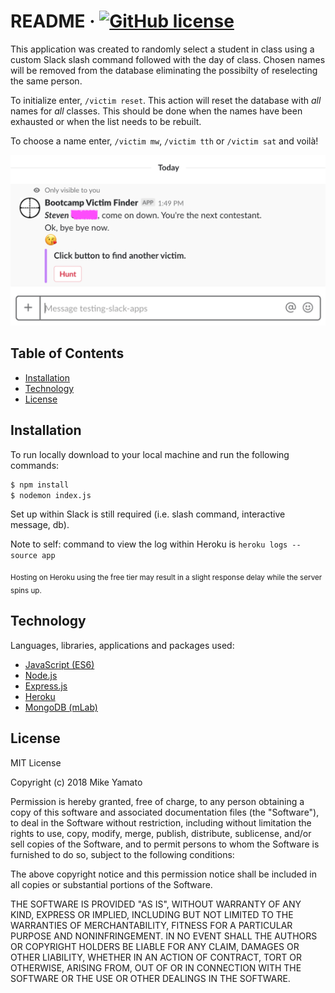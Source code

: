 # README &middot; [![GitHub license](https://img.shields.io/badge/license-MIT-blue.svg)](#license)  

This application was created to randomly select a student in class using a custom Slack slash command followed with the day of class. Chosen names will be removed from the database eliminating the possibilty of reselecting the same person. 

To initialize enter, `/victim reset`. This action will reset the database with _all_ names for _all_ classes. This should be done when the names have been exhausted or when the list needs to be rebuilt.

To choose a name enter, `/victim mw`, `/victim tth` or `/victim sat` and voilà!

<img src="./assets/screenshot.png" alt="screenshot of chosen student" width="600"/>

## Table of Contents

- [Installation](#installation)
- [Technology](#technology)
- [License](#license)

## Installation

To run locally download to your local machine and run the following commands:

```sh
$ npm install
$ nodemon index.js
```
Set up within Slack is still required (i.e. slash command, interactive message, db).

Note to self: command to view the log within Heroku is `heroku logs --source app`

<sub>Hosting on Heroku using the free tier may result in a slight response delay while the server spins up.</sub>

## Technology

Languages, libraries, applications and packages used:

- [JavaScript (ES6)](http://es6-features.org/)
- [Node.js](https://nodejs.org/)
- [Express.js](https://expressjs.com/)
- [Heroku](https://www.heroku.com/)
- [MongoDB (mLab)](https://mlab.com/)

## License

MIT License

Copyright (c) 2018 Mike Yamato

Permission is hereby granted, free of charge, to any person obtaining a copy
of this software and associated documentation files (the "Software"), to deal
in the Software without restriction, including without limitation the rights
to use, copy, modify, merge, publish, distribute, sublicense, and/or sell
copies of the Software, and to permit persons to whom the Software is
furnished to do so, subject to the following conditions:

The above copyright notice and this permission notice shall be included in all
copies or substantial portions of the Software.

THE SOFTWARE IS PROVIDED "AS IS", WITHOUT WARRANTY OF ANY KIND, EXPRESS OR
IMPLIED, INCLUDING BUT NOT LIMITED TO THE WARRANTIES OF MERCHANTABILITY,
FITNESS FOR A PARTICULAR PURPOSE AND NONINFRINGEMENT. IN NO EVENT SHALL THE
AUTHORS OR COPYRIGHT HOLDERS BE LIABLE FOR ANY CLAIM, DAMAGES OR OTHER
LIABILITY, WHETHER IN AN ACTION OF CONTRACT, TORT OR OTHERWISE, ARISING FROM,
OUT OF OR IN CONNECTION WITH THE SOFTWARE OR THE USE OR OTHER DEALINGS IN THE
SOFTWARE.